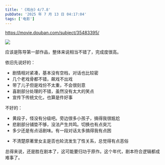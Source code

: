 ```yaml
---
title: '《戏台》4/7.8'
pubDate: '2025 年 7 月 13 日 04:17:04'
tags: ['电影']
---
```



https://movie.douban.com/subject/35483395/

![](https://md.p1gd0g.cc/img2.doubanio.com/view/photo/s_ratio_poster/public/p2922238761.webp)

应该是陈导第一部作品，整体来说相当不错了，完成度很高。

依旧先说好的：

- 剧情相对紧凑，基本没有空档，对话也比较密
- 几个老戏骨都不错，飙戏不出戏
- 带了儿子但是戏份不太重，不会很刻意
- 喜剧部分处理的不错，虽然没有太大的笑点
- 宣传下传统文化，也算是件好事

不好的：

- 黄段子，怪没有分级吧。旁边很多小孩子，搞得我很尴尬
- 悲剧部分铺垫不够，没法产生共鸣。切换也有点突兀
- 多少还是有点话剧味。有一段对话太多搞得我有点困

* 不清楚原著里女主是否也轮流发生了性关系，总觉得有点恶俗

总得来说，还是胜在剧本了，这可能要归功于原作。这个年代，剧本符合逻辑都成难事了。


